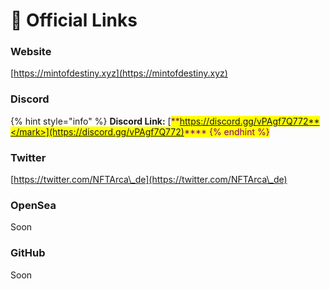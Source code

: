 # 🔗 Official Links

### Website

[https://mintofdestiny.xyz](https://mintofdestiny.xyz)

### Discord

{% hint style="info" %}
**Discord Link:** [<mark style="color:purple;">**https://discord.gg/vPAgf7Q772**</mark>](https://discord.gg/vPAgf7Q772)<mark style="color:purple;">****</mark>
{% endhint %}

### Twitter

[https://twitter.com/NFTArca\_de](https://twitter.com/NFTArca\_de)

### OpenSea

Soon

### GitHub

Soon
